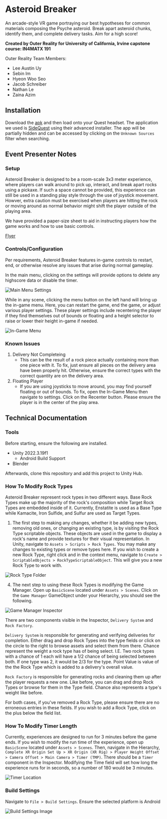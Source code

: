 # Asteroid Breaker
An arcade-style VR game portraying our best hypotheses for common materials composing the Psyche asteroid. Break apart asteroid chunks, identify them, and complete delivery tasks. Aim for a high score!

**Created by Outer Reality for University of California, Irvine capstone course: IN4MATX 191**

Outer Reality Team Members:
* Lee Austin Uy
* Sebin Im
* Hyeon Woo Seo
* Jacob Schreiber
* Nathan Le
* Zaina Azim

## Installation
Download the [apk](build/final.apk) and then load onto your Quest headset. The application we used is [SideQuest](https://sidequestvr.com/setup-howto) using their advanced installer. The app will be partially hidden and can be accessed by clicking on the `Unknown Sources` filter when searching.

## Event Presenter Notes
### Setup
Asteroid Breaker is designed to be a room-scale 3x3 meter experience, where players can walk around to pick up, interact, and break apart rocks using a pickaxe. If such a space cannot be provided, this experience can still be used in a standing play style through the use of joystick movement. Howver, extra caution must be exercised when players are hitting the rock or moving around as normal behavior might shift the player outside of the playing area.

We have provided a paper-size sheet to aid in instructing players how the game works and how to use basic controls.

[Flyer](Asteroid%20Breaker%20Flyer.pdf)

### Controls/Configuration
Per requirements, Asteroid Breaker features in-game controls to restart, end, or otherwise resolve any issues that arise during normal gameplay.

In the main menu, clicking on the settings will provide options to delete any highscore data or disable the timer.

![Main Menu Settings](https://github.com/MissionToPsyche/tungsten_11e_vr_game-uci/assets/40331455/4f205369-ab03-4763-9601-fb6491acdff6)

While in any scene, clicking the menu button on the left hand will bring up the in-game menu. Here, you can restart the game, end the game, or adjust various player settings. These player settings include recentering the player if they find themselves out of bounds or floating and a height selector to raise or lower their height in-game if needed.

![In-Game Menu](https://github.com/MissionToPsyche/tungsten_11e_vr_game-uci/assets/40331455/5115fd08-3880-4baf-b4be-2ab33e60d40a)

### Known Issues
1. Delivery Not Completeing
   - This can be the result of a rock piece actually containing more than one piece with it. To fix, just ensure all pieces on the delivery area have been properly hit. Otherwise, ensure the correct types with the correct quantity are on the delivery area.
2. Floating Player
   - If you are using joysticks to move around, you may find yourself floating or out of bounds. To fix, open the In-Game Menu then navigate to settings. Click on the Recenter button. Please ensure the player is in the center of the play area.

## Technical Documentation
### Tools
Before starting, ensure the following are installed.

- Unity 2022.3.19f1
	- Android Build Support
- Blender

Afterwards, clone this repository and add this project to Unity Hub.

### How To Modify Rock Types
Asteroid Breaker represent rock types in two different ways. Base Rock Types make up the majority of the rock's composition while Target Rock Types are embedded inside of it. Currently, Enstatite is used as a Base Type while Kamacite, Iron Sulfide, and Sulfur are used as Target Types.

1. The first step to making any changes, whether it be adding new types, removing old ones, or changing an existing type, is by visiting the Rock Type scriptable objects. These objects are used in the game to display a rock's name and provide textures for their visual representation. In Unity, navigate to `Assets > Scripts > Rock Types`. You may make any changes to existing types or remove types here. If you wish to create a new Rock Type, right click and in the context menu, navigate to `Create > ScriptableObjects > RockTypeScriptableObject`. This will give you a new Rock Type to work with.

![Rock Type Folder](https://github.com/MissionToPsyche/tungsten_11e_vr_game-uci/assets/40331455/c63abd53-ca44-4b4c-a306-5edb248caf02)

4. The next step to using these Rock Types is modifying the Game Manager. Open up `BasicScene` located under `Assets > Scenes`. Click on the `Game Manager` GameObject under your Hierarchy, you should see the following.

![Game Manager Inspector](https://github.com/MissionToPsyche/tungsten_11e_vr_game-uci/assets/40331455/3138c48d-1356-4cea-8491-6c8885e138a7)

There are two components visible in the Inspector, `Delivery System` and `Rock Factory`.

`Delivery System` is responsible for generating and verifying deliveries for completion. Either drag and drop Rock Types into the type fields or click on the circle to the right to browse assets and select them from there. Chance represent the weight a rock type has of being select. I.E. Two rock types with a chance of 1 each will have a 1/2 chance of being selected between both. If one type was 2, it would be 2/3 for the type. Point Value is value of the the Rock Type which is added to a delivery's overall value.

`Rock Factory` is responsible for generating rocks and cleaning them up after the player requests a new one. Like before, you can drag and drop Rock Types or browse for them in the Type field. Chance also represents a type's weight like before.

For both cases, if you've removed a Rock Type, please ensure there are no erroneous entries in these fields. If you wish to add a Rock Type, click on the plus below the field list.

### How To Modify Timer Length
Currently, experiences are designed to run for 3 minutes before the game ends. If you wish to modify the run time of the experience, open up `BasicScene` located under `Assets > Scenes`. Then, navigate in the Hierarchy, `Complete XR Origin Set Up > XR Origin (XR Rig) > Player Height Offset > Camera Offset > Main Camera > Timer (TMP)`. There should be a `Timer` component in the Inspector. Modifying the Time field will set how long the experience runs for in seconds, so a number of 180 would be 3 minutes.

![Timer Location](https://github.com/MissionToPsyche/tungsten_11e_vr_game-uci/assets/40331455/fb7a85f9-f7c8-42ba-a875-1245dfbf3db1)


### Build Settings
Navigate to `File > Build Settings`. Ensure the selected platform is Android

![Build Settings Image](https://github.com/MissionToPsyche/tungsten_11e_vr_game-uci/assets/40331455/333a6c89-220f-4b61-b6d5-26de4f67ffc6)
